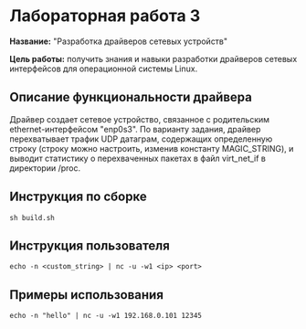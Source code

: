 # Лабораторная работа 3

**Название:** "Разработка драйверов сетевых устройств"

**Цель работы:** получить знания и навыки разработки драйверов сетевых
интерфейсов для операционной системы Linux.

## Описание функциональности драйвера

Драйвер создает сетевое устройство, связанное с родительским ethernet-интерфейсом "enp0s3". По варианту задания, драйвер перехватывает трафик UDP датаграм, содержащих определенную строку (строку можно настроить, изменив константу MAGIC_STRING), и выводит статистику о перехваченных пакетах в файл virt_net_if в директории /proc.

## Инструкция по сборке

``` sh build.sh ```

## Инструкция пользователя

``` echo -n <custom_string> | nc -u -w1 <ip> <port> ```


## Примеры использования

``` echo -n "hello" | nc -u -w1 192.168.0.101 12345 ```
